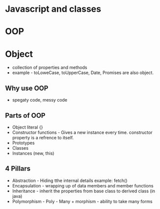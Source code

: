 # Javascript and classes

# OOP

# Object
- collection of properties and methods
- example - toLoweCase, toUpperCase, Date, Promises are also object.

## Why use OOP
- spegaty code, messy code

## Parts of OOP

- Object literal {}
- Constructor functions - Gives a new instance every time. constructor property is a        refrence to itself.
- Prototypes
- Classes
- Instances (new, this)

## 4 Pillars
- Abstraction - Hiding tthe internal details example: fetch()
- Encapsulation - wrapping up of data members and member functions 
- Inheritance - inherit the properties from base class to derived class (in java)
- Polymorphism - Poly - Many + morphism - ability to take many forms
